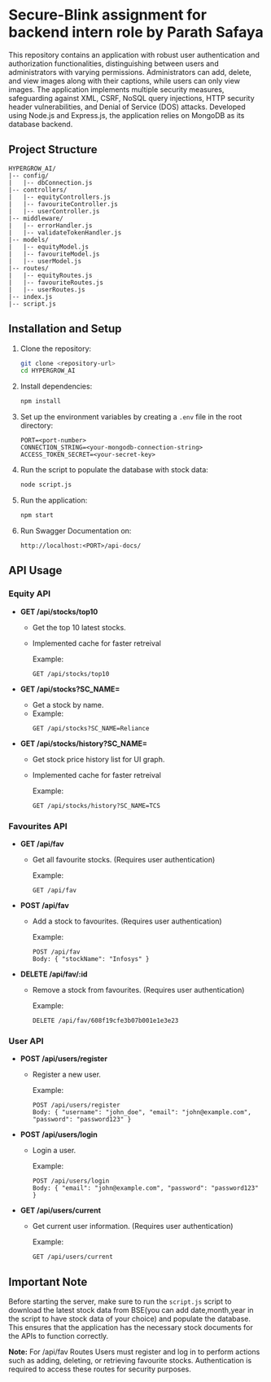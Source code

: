 # Secure-Blink assignment for backend intern role by Parath Safaya

This repository contains an application with robust user authentication and authorization functionalities, distinguishing between users and administrators with varying permissions. Administrators can add, delete, and view images along with their captions, while users can only view images. The application implements multiple security measures, safeguarding against XML, CSRF, NoSQL query injections, HTTP security header vulnerabilities, and Denial of Service (DOS) attacks. Developed using Node.js and Express.js, the application relies on MongoDB as its database backend.
## Project Structure

```plaintext
HYPERGROW_AI/
|-- config/
|   |-- dbConnection.js
|-- controllers/
|   |-- equityControllers.js
|   |-- favouriteController.js
|   |-- userController.js
|-- middleware/
|   |-- errorHandler.js
|   |-- validateTokenHandler.js
|-- models/
|   |-- equityModel.js
|   |-- favouriteModel.js
|   |-- userModel.js
|-- routes/
|   |-- equityRoutes.js
|   |-- favouriteRoutes.js
|   |-- userRoutes.js
|-- index.js
|-- script.js
```

## Installation and Setup

1. Clone the repository:

   ```bash
   git clone <repository-url>
   cd HYPERGROW_AI
   ```

2. Install dependencies:

   ```bash
   npm install
   ```

3. Set up the environment variables by creating a `.env` file in the root directory:

   ```plaintext
   PORT=<port-number>
   CONNECTION_STRING=<your-mongodb-connection-string>
   ACCESS_TOKEN_SECRET=<your-secret-key>
   ```

4. Run the script to populate the database with stock data:

   ```bash
   node script.js
   ```

5. Run the application:

   ```bash
   npm start
   ```
   
6. Run Swagger Documentation on:

   ```plaintext
   http://localhost:<PORT>/api-docs/
   ```

## API Usage

### Equity API

- **GET /api/stocks/top10**
  - Get the top 10 latest stocks.
  - Implemented cache for faster retreival
  
    Example:
    ```plaintext
    GET /api/stocks/top10
    ```

- **GET /api/stocks?SC_NAME=<stock-name>**
  - Get a stock by name.
  - 
    Example:
    ```plaintext
    GET /api/stocks?SC_NAME=Reliance
    ```

- **GET /api/stocks/history?SC_NAME=<stock-name>**
  - Get stock price history list for UI graph.
  - Implemented cache for faster retreival
  
    Example:
    ```plaintext
    GET /api/stocks/history?SC_NAME=TCS
    ```

### Favourites API

- **GET /api/fav**
  - Get all favourite stocks. (Requires user authentication)

    Example:
    ```plaintext
    GET /api/fav
    ```

- **POST /api/fav**
  - Add a stock to favourites. (Requires user authentication)

    Example:
    ```plaintext
    POST /api/fav
    Body: { "stockName": "Infosys" }
    ```

- **DELETE /api/fav/:id**
  - Remove a stock from favourites. (Requires user authentication)

    Example:
    ```plaintext
    DELETE /api/fav/608f19cfe3b07b001e1e3e23
    ```

### User API

- **POST /api/users/register**
  - Register a new user.

    Example:
    ```plaintext
    POST /api/users/register
    Body: { "username": "john_doe", "email": "john@example.com", "password": "password123" }
    ```

- **POST /api/users/login**
  - Login a user.

    Example:
    ```plaintext
    POST /api/users/login
    Body: { "email": "john@example.com", "password": "password123" }
    ```

- **GET /api/users/current**
  - Get current user information. (Requires user authentication)

    Example:
    ```plaintext
    GET /api/users/current
    ```

## Important Note

Before starting the server, make sure to run the `script.js` script to download the latest stock data from BSE(you can add date,month,year in the script to have stock data of your choice) and populate the database. This ensures that the application has the necessary stock documents for the APIs to function correctly.

**Note:** For /api/fav Routes Users must register and log in to perform actions such as adding, deleting, or retrieving favourite stocks. Authentication is required to access these routes for security purposes.

